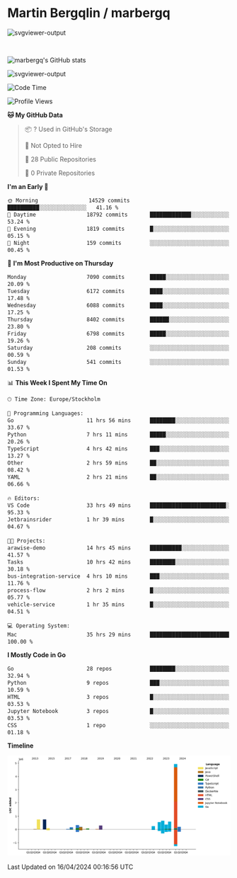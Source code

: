 # Martin Bergqlin / marbergq

![svgviewer-output](https://user-images.githubusercontent.com/2405410/206014777-22d41ecb-c24f-421d-b7d9-bba2cb5bb0de.svg)

<br>

<!--- [![Martin's Week](https://github-readme-stats.vercel.app/api/wakatime?username=marbergq&theme=dark)](https://github.com/anuraghazra/github-readme-stats) -->

![marbergq's GitHub stats](https://github-readme-stats.vercel.app/api?username=marbergq&count_private=true&show_icons=true)

![svgviewer-output](https://wakatime.com/badge/user/3f0a2069-6683-4e19-9a4a-7d21ea815067.svg)

<!--START_SECTION:waka-->
![Code Time](http://img.shields.io/badge/Code%20Time-3%2C946%20hrs%202%20mins-blue)

![Profile Views](http://img.shields.io/badge/Profile%20Views-0-blue)

**🐱 My GitHub Data** 

> 📦 ? Used in GitHub's Storage 
 > 
> 🚫 Not Opted to Hire
 > 
> 📜 28 Public Repositories 
 > 
> 🔑 0 Private Repositories 
 > 
**I'm an Early 🐤** 

```text
🌞 Morning                14529 commits       ██████████░░░░░░░░░░░░░░░   41.16 % 
🌆 Daytime                18792 commits       █████████████░░░░░░░░░░░░   53.24 % 
🌃 Evening                1819 commits        █░░░░░░░░░░░░░░░░░░░░░░░░   05.15 % 
🌙 Night                  159 commits         ░░░░░░░░░░░░░░░░░░░░░░░░░   00.45 % 
```
📅 **I'm Most Productive on Thursday** 

```text
Monday                   7090 commits        █████░░░░░░░░░░░░░░░░░░░░   20.09 % 
Tuesday                  6172 commits        ████░░░░░░░░░░░░░░░░░░░░░   17.48 % 
Wednesday                6088 commits        ████░░░░░░░░░░░░░░░░░░░░░   17.25 % 
Thursday                 8402 commits        ██████░░░░░░░░░░░░░░░░░░░   23.80 % 
Friday                   6798 commits        █████░░░░░░░░░░░░░░░░░░░░   19.26 % 
Saturday                 208 commits         ░░░░░░░░░░░░░░░░░░░░░░░░░   00.59 % 
Sunday                   541 commits         ░░░░░░░░░░░░░░░░░░░░░░░░░   01.53 % 
```


📊 **This Week I Spent My Time On** 

```text
🕑︎ Time Zone: Europe/Stockholm

💬 Programming Languages: 
Go                       11 hrs 56 mins      ████████░░░░░░░░░░░░░░░░░   33.67 % 
Python                   7 hrs 11 mins       █████░░░░░░░░░░░░░░░░░░░░   20.26 % 
TypeScript               4 hrs 42 mins       ███░░░░░░░░░░░░░░░░░░░░░░   13.27 % 
Other                    2 hrs 59 mins       ██░░░░░░░░░░░░░░░░░░░░░░░   08.42 % 
YAML                     2 hrs 21 mins       ██░░░░░░░░░░░░░░░░░░░░░░░   06.66 % 

🔥 Editors: 
VS Code                  33 hrs 49 mins      ████████████████████████░   95.33 % 
Jetbrainsrider           1 hr 39 mins        █░░░░░░░░░░░░░░░░░░░░░░░░   04.67 % 

🐱‍💻 Projects: 
arawise-demo             14 hrs 45 mins      ██████████░░░░░░░░░░░░░░░   41.57 % 
Tasks                    10 hrs 42 mins      ████████░░░░░░░░░░░░░░░░░   30.18 % 
bus-integration-service  4 hrs 10 mins       ███░░░░░░░░░░░░░░░░░░░░░░   11.76 % 
process-flow             2 hrs 2 mins        █░░░░░░░░░░░░░░░░░░░░░░░░   05.77 % 
vehicle-service          1 hr 35 mins        █░░░░░░░░░░░░░░░░░░░░░░░░   04.51 % 

💻 Operating System: 
Mac                      35 hrs 29 mins      █████████████████████████   100.00 % 
```

**I Mostly Code in Go** 

```text
Go                       28 repos            ████████░░░░░░░░░░░░░░░░░   32.94 % 
Python                   9 repos             ███░░░░░░░░░░░░░░░░░░░░░░   10.59 % 
HTML                     3 repos             █░░░░░░░░░░░░░░░░░░░░░░░░   03.53 % 
Jupyter Notebook         3 repos             █░░░░░░░░░░░░░░░░░░░░░░░░   03.53 % 
CSS                      1 repo              ░░░░░░░░░░░░░░░░░░░░░░░░░   01.18 % 
```



**Timeline**

![Lines of Code chart](https://raw.githubusercontent.com/marbergq/marbergq/main/assets/bar_graph.png)


 Last Updated on 16/04/2024 00:16:56 UTC
<!--END_SECTION:waka-->
